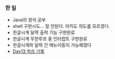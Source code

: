 ### 한 일

- Java의 정석 공부
- shell 구현시도... 잘 안된다. 아직도 의도를 모르겠다.
- 한글시계 달력 출력 기능 구현완료
- 한글시계 무한루프 중 인터럽트 구현완료
- 한글시계와 달력 간 메뉴이동이 가능해졌다
- [Day13 학습 기록](https://github.com/jeremy0405/Codesquad_Cocoa/wiki/Day13)

